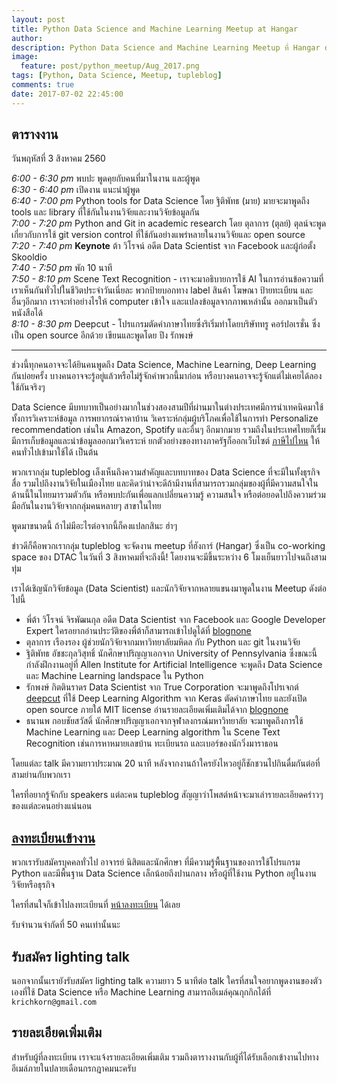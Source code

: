 ```yaml
---
layout: post
title: Python Data Science and Machine Learning Meetup at Hangar
author:
description: Python Data Science and Machine Learning Meetup ที่ Hangar co-working space ของ DTAC จัดโดยทีม tupleblog
image:
  feature: post/python_meetup/Aug_2017.png
tags: [Python, Data Science, Meetup, tupleblog]
comments: true
date: 2017-07-02 22:45:00
---
```


## ตารางงาน

วันพฤหัสที่ 3 สิงหาคม 2560

_6:00 - 6:30 pm_ พบปะ พูดคุยกับคนที่มาในงาน และผู้พูด<br>
_6:30 - 6:40 pm_ เปิดงาน แนะนำผู้พูด<br>
_6:40 - 7:00 pm_ Python tools for Data Science โดย ฐิติพัทธ (มาย) มายจะมาพูดถึง tools และ
library ที่ใช้กันในงานวิจัยและงานวิจัยข้อมูลกัน<br>
_7:00 - 7:20 pm_ Python and Git in academic research โดย ตุลาการ (ตุลย์) ตุลน์จะพูดเกี่ยวกับการใช้
git version control ที่ใช้กันอย่างแพร่หลายในงานวิจัยและ open source<br>
_7:20 - 7:40 pm_ **Keynote** ต้า วิโรจน์ อดีต Data Scientist จาก Facebook และผู้ก่อตั้ง Skooldio<br>
_7:40 - 7:50 pm_ พัก 10 นาที<br>
_7:50 - 8:10 pm_ Scene Text Recognition - เราจะมาอธิบายการใช้ AI ในการอ่านข้อความที่เราเห็นกันทั่วไปในชีวิตประจำวันเนี่ยละ พวกป้ายบอกทาง label สินค้า โฆษณา ป้ายทะเบียน และอื่นๆอีกมาก เราจะทำอย่างไรให้ computer เข้าใจ และแปลงข้อมูลจากภาพเหล่านั้น ออกมาเป็นตัวหนังสือได้<br>
_8:10 - 8:30 pm_ Deepcut - โปรแกรมตัดคำภาษาไทยซึ่งริเริ่มทำโดยบริษัททรู คอร์ปอเรชั่น ซึ่งเป็น open source อีกด้วย เขียนและพูดโดย ปึง รักพงษ์<br>

<hr>


ช่วงนี้ทุกคนอาจจะได้ยินคนพูดถึง Data Science, Machine Learning, Deep Learning กันบ่อยครั้ง
บางคนอาจจะรู้อยู่แล้วหรือไม่รู้จักคำพวกนี้มาก่อน หรือบางคนอาจจะรู้จักแต่ไม่เคยได้ลองใช้กันจริงๆ

Data Science มีบทบาทเป็นอย่างมากในช่วงสองสามปีที่ผ่านมาในต่างประเทศ​ มีการนำเทคนิคมาใช้
ทั้งการวิเคราะห์ข้อมูล การพยากรณ์ราคาบ้าน วิเคราะห์กลุ่มผู้บริโภคเพื่อใช้ในการทำ Personalize recommendation เช่นใน Amazon,
Spotify และอื่นๆ อีกมากมาย รวมถึงในประเทศไทยก็เรื่มมีการเก็บข้อมูลและนำข้อมูลออกมาวิเคราะห์ ยกตัวอย่างของทางภาครัฐก็ออกเว็บไซต์
[ภาษีไปไหน](https://govspending.data.go.th/) ให้คนทั่วไปเข้ามาใช้ได้ เป็นต้น

พวกเรากลุ่ม tupleblog เล็งเห็นถึงความสำคัญและบทบาทของ Data Science ที่จะมีในทั้งธุรกิจ สื่อ รวมไปถึงงานวิจัยในเมืองไทย
และคิดว่าน่าจะดีถ้ามีงานที่สามารถรวมกลุ่มของผู้ที่มีความสนใจในด้านนี้ในไทยมารวมตัวกัน หรือพบปะกันเพื่อแลกเปลี่ยนความรู้
ความสนใจ หรือต่อยอดไปถึงความร่วมมือกันในงานวิจัยจากกลุ่มคนหลายๆ สาขาในไทย

พูดมาขนาดนี้ ถ้าไม่มีอะไรต่อจากนี้ก็คงแปลกสินะ ฮ่าๆ

ข่าวดีก็คือพวกเรากลุ่ม tupleblog จะจัดงาน meetup ที่ฮังการ์ (Hangar) ซึ่งเป็น co-working space ของ DTAC ในวันที่ 3 สิงหาคมที่จะถึงนี้!
โดยงานจะมีขึ้นระหว่าง 6 โมงเย็นยาวไปจนถึงสามทุ่ม

เราได้เชิญนักวิจัยข้อมูล (Data Scientist) และนักวิจัยจากหลายแขนงมาพูดในงาน Meetup ดังต่อไปนี้

- พี่ต้า วิโรจน์ จิรพัฒนกุล อดีต Data Scientist จาก Facebook และ Google Developer Expert ใครอยากอ่านประวัติของพี่ต้าก็สามารถเข้าไปดูได้ที่ [blognone](https://www.blognone.com/node/70257)
- ตุลาการ เรืองรอง ผู้ช่วยนักวิจัยจากมหาวิทยาลัยมหิดล กับ Python และ git ในงานวิจัย
- ฐิติพัทธ อัชชะกุลวิสุทธิ์ นักศึกษาปริญญาเอกจาก University of Pennsylvania ซึ่งขณะนี้กำลังฝึกงานอยู่ที่
Allen Institute for Artificial Intelligence จะพูดถึง Data Science และ Machine Learning landspace ใน Python
- รักพงษ์ กิตตินราดร Data Scientist จาก True Corporation จะมาพูดถึงโปรเจกต์ [deepcut](https://github.com/rkcosmos/deepcut) ที่ใช้
Deep Learning Algorithm จาก Keras ตัดคำภาษาไทย และยังเปิด open source ภายใต้ MIT license อ่านรายละเอียดเพิ่มเติมได้จาก [blognone](https://www.blognone.com/node/93500)
- ธนานพ กอบชัยสวัสดิ์ นักศึกษาปริญญาเอกจากจุฬาลงกรณ์มหาวิทยาลัย จะมาพูดถึงการใช้ Machine Learning และ Deep Learning algorithm
ใน Scene Text Recognition เช่นการหาหมายเลขบ้าน ทะเบียนรถ และเบอร์ของนักวิ่งมาราธอน

โดยแต่ละ talk มีความยาวประมาณ​ 20 นาที หลังจากงานถ้าใครยังไหวอยู่ก็ชักชวนไปกินดื่มกันต่อที่สามย่านกับพวกเรา

ใครที่อยากรู้จักกับ speakers แต่ละคน tupleblog สัญญาว่าโพสต์หน้าจะมาเล่ารายละเอียดคร่าวๆของแต่ละคนอย่างแน่นอน

## [ลงทะเบียนเข้างาน](https://docs.google.com/forms/d/12a00MMV4w60wG6p74uhanapoYZ9gTeGFYWn9IbDxqjk/viewform?edit_requested=true)

พวกเรารับสมัครบุคคลทั่วไป อาจารย์ นิสิตและนักศึกษา ที่มีความรู้พื้นฐานของการใช้โปรแกรม Python
และมีพื้นฐาน Data Science เล็กน้อยถึงปานกลาง หรือผู้ที่ใช้งาน Python อยู่ในงานวิจัยหรือธุรกิจ

ใครที่สนใจก็เข้าไปลงทะเบียนที่  [หน้าลงทะเบียน](https://docs.google.com/forms/d/12a00MMV4w60wG6p74uhanapoYZ9gTeGFYWn9IbDxqjk/viewform?edit_requested=true) ได้เลย

รับจำนวนจำกัดที่ 50 คนเท่านั้นนะ


## รับสมัคร lighting talk

นอกจากนั้นเรายังรับสมัคร lighting talk ความยาว 5 นาทีต่อ talk ใครที่สนใจอยากพูดงานของตัวเองที่ใช้
Data Science หรือ Machine Learning สามารถอีเมล์คุณกุกกิกได้ที่ `krichkorn@gmail.com`


## รายละเอียดเพิ่มเติม

สำหรับผู้ที่ลงทะเบียน เราจะแจ้งรายละเอียดเพิ่มเติม รวมถึงตารางงานกับผู้ที่ได้รับเลือกเข้างานไปทางอีเมล์ภายในปลายเดือนกรกฎาคมนะครับ
